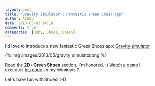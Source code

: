 ```yaml
---
layout: post
title: "Gravity simulator : Fantastic Green Shoes App"
author: Ashbb
date: 2013-05-03 14:18
comments: true
categories: [Ruby, Shoes, Green]
---
```

I'd love to introduce a new fantastic Green Shoes app: [Gravity
simulator](http://ifni.co/articles/programming/gravity_simulator)

<!--more-->

{% img /images/2013/05/gravity_simulator.png %}

Read the <b>2D : Green Shoes</b> section. I'm honored. :)
Watch [a demo](http://ashbb.digi2.jp/Gravity_simulator.swf.html) I
executed [his code](http://ifni.co/src/gsim.rb) on my Windows 7.


Let's have fun with Shoes! :-D

